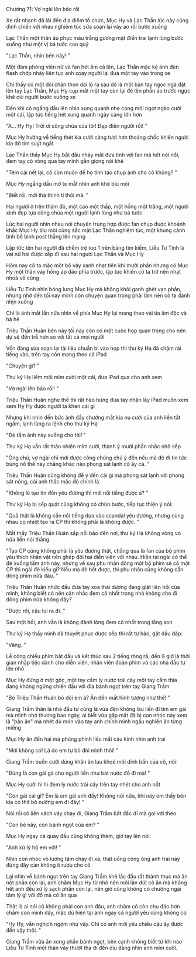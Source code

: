 




Chương 71: Vợ ngài lên báo rồi

Xe rất nhanh đã lái đến địa điểm tổ chức, Mục Hy và Lạc Thần lúc này cũng đình chiến với nhau nghiêm túc sửa soạn lại váy áo rồi bước xuống

Lạc Thần một thân âu phục màu trắng gương mặt điển trai lạnh lùng bước xuống như một vị bá tước cao quý

"Lạc Thần, nhìn bên này! "

Một đám phóng viên nữ và fan hét ầm cả lên, Lạc Thần mặc kệ ánh đèn flash chớp nháy liên tục anh xoay người lại đưa một tay vào trong xe

Chỉ thấy có một đôi chân thon dài lộ ra sau đó là một bàn tay ngọc ngà đặt lên tay Lạc Thần, Mục Hy cụp mắt một tay còn lại đè lên phần áo trước ngực khẽ cúi người bước xuống xe

Đến khi cô ngẩng đầu lên nhìn xung quanh nhẹ cong môi ngọt ngào cười một cái, lập tức tiếng hét xung quanh ngày càng lớn hơn

"A... Hy Hy! Trời ơi công chúa của tôi! Đẹp điên người rồi! "

Mục Hy hướng về tiếng thét kia cười càng tươi hơn thoáng chốc khiến người kia đỡ tim suýt ngất

Lạc Thần thấy Mục Hy bắt đầu nháy mắt đưa tình với fan mà hết nói nổi, đem tay cô vòng qua tay mình gằn giọng nói khẽ

"Tém cái nết lại, cô còn muốn để họ tỉnh táo chụp ảnh cho cô không? "

Mục Hy ngẩng đầu mở to mắt nhìn anh khẽ bĩu môi

"Biết rồi, mới thả thính tí thôi mà. "


Hai người ở trên thảm đỏ, một cao một thấp, một hồng một trắng, một người xinh đẹp tựa công chúa một người lạnh lùng như bá tước

Lúc hai người nhìn nhau nói chuyện trùng hợp được fan chụp được khoảnh khắc Mục Hy bĩu môi cùng sắc mặt Lạc Thần nghiêm túc, một khung cảnh tình bể bình post thẳng lên mạng

Lập tức tên hai người đã chễm trệ top 1 trên bảng tìm kiếm, Liễu Tư Tình là vai nữ hai được xếp đi sau hai người Lạc Thần và Mục Hy

Hôm nay cô ta mặc một bộ váy xanh nhạt tiên khí mười phần nhưng có Mục Hy một thân váy hồng áp đảo phía trước, lập tức khiến cô ta trở nên nhạt nhoà vô cùng

Liễu Tư Tình nhìn bóng lưng Mục Hy mà không khỏi ganh ghét vạn phần, nhưng nhớ đến tối nay mình còn chuyện quan trọng phải làm nên cô ta đành nhịn xuống

Chỉ là ánh mắt lần nữa nhìn về phía Mục Hy lại mang theo vài tia âm độc và hả hê

Triệu Thần Huân bên này tối nay còn có một cuộc họp quan trọng cho nên dự sẽ đến trễ hơn so với tất cả mọi người

Vốn đang sửa soạn lại tài liệu chuẩn bị vào họp thì thư ký Hạ đã chậm rãi tiếng vào, trên tay còn mang theo cả iPad

"Chuyện gì? "

Thư ký Hạ liếm môi mỉm cười một cái, đưa iPad qua cho anh xem

"Vợ ngài lên báo rồi! "

Triệu Thần Huân nghe thế thì rất hào hứng đưa tay nhận lấy iPad muốn xem xem Hy Hy được người ta khen cái gì

Nhưng khi nhìn đến bức ảnh đầy chướng mắt kia nụ cười của anh liền tắt ngấm, lạnh lùng ra lệnh cho thư ký Hạ

"Đè tấm ảnh này xuống cho tôi! "

Thư ký Hạ vẫn rất thản nhiên mỉm cười, thành ý mười phần nhắc nhở sếp

"Ông chủ, vợ ngài chỉ mới được công chúng chú ý đến nếu mà đè đi tin tức bùng nổ thế này chẳng khác nào phong sát lạnh cô ấy cả. "

Triệu Thần Huân cũng không để ý đến cái gì mà phong sát lạnh với phong sát nóng, cái anh thắc mắc đó chính là


"Không lẽ tạo tin đồn yêu đương thì mới nổi tiếng được à? "

Thư ký Hạ bị sếp quát cũng không có chùn bước, tiếp tục thiện ý nói:

"Quả thật là không cần nổi tiếng dựa vào scandal yêu đương, nhưng cùng nhau cọ nhiệt tạo ra CP thì không phải là không được. "

Mắt thấy Triệu Thần Huân sắp nổi bảo đến nơi, thư ký Hạ không vòng vo nữa liền nói thẳng

"Tạo CP cũng không phải là yêu đương thật, chẳng qua là fan của bộ phim yêu thích nhân vật nên ghép đôi hai diễn viên với nhau. Hiện tại ngài có thể đè xuống tấm ảnh này, nhưng về sau phu nhân đóng một bộ phim sẽ có một CP thì ngài đè kiểu gì? Nếu mà đè hết được, thì phu nhân cũng không cần đóng phim nữa đâu. "

Triệu Thần Huân nhức đầu đưa tay xoa thái dương đang giật liên hồi của mình, không biết có nên cân nhắc đem cô nhốt trong nhà không cho đi đóng phim nữa không đây?

"Được rồi, cậu lui ra đi. "

Sau một hồi, anh vẫn là không đành lòng đem cô nhốt trong lồng son

Thư ký Hạ thấy mình đã thuyết phục được sếp thì rất tự hào, gật đầu đáp:

"Vâng. "

Lễ công chiếu phim bắt đầu và kết thúc sau 2 tiếng ròng rã, đến 9 giờ là thời gian nhập tiệc dành cho diễn viên, nhân viên đoàn phim và các nhà đầu tư lớn nhỏ

Mục Hy đứng ở một góc, một tay cầm ly nước trái cây một tay cầm thìa đang không ngừng chiến đấu với đĩa bánh ngọt trên tay Giang Trầm

"Bộ Triệu Thần Huân bỏ đói em à? Ăn đến mất hình tượng như thế! "

Giang Trầm thân là nhà đầu tư cũng là vừa đến không lâu liền đi tìm em gái mà mình nhớ thương bao ngày, ai biết vừa gặp mặt đã bị con nhóc này xem là "bàn ăn" mà nhét đủ món vào tay anh chính mình ngấu nghiến ăn từng miếng

Mục Hy ăn đến hai má phúng phính liếc mắt cáu kỉnh nhìn anh trai

"Mới không có! Là do em tự bỏ đói mình thôi! "

Giang Trầm buồn cười dùng khăn ăn lau khoé môi dính bẩn của cô, nói:


"Đúng là con gái gả cho người liền như bát nước đổ đi mà! "

Mục Hy cười hì hì đem ly nước trái cây trên tay nhét cho anh nốt

"Con gái cái gì? Em là em gái anh đấy! Không nói nữa, khi nãy em thấy bên kia có thịt bò nướng em đi đây! "

Nói rồi cô liền xách váy chạy đi, Giang Trầm bất đắc dĩ mà gọi với theo

"Con bé này, còn bánh ngọt của em? "

Mục Hy ngay cả quay đầu cũng không thèm, giơ tay lên nói:

"Anh xử lý hộ em với! "

Nhìn con nhóc vô lương tâm chạy đi xa, thật uổng công ông anh trai này đứng đây cản không ít rượu cho cô

Lại nhìn về bánh ngọt trên tay Giang Trầm khẽ lắc đầu rất thành thục mà ăn nốt phần còn lại, anh chăm Mục Hy từ nhỏ nên mỗi lần đút cô ăn mà không hết anh đều xử lý sạch phần còn lại, nên giờ cũng không có chướng ngại tâm lý gì với đồ mà cô ăn qua

Thật là ai nói cô không phải con anh đâu, anh chăm cô còn chu đáo hơn chăm con mình đấy, mặc dù hiện tại anh ngay cả người yêu cũng không có

"Hy Hy, vẫn nghịch ngợm như vậy. Chỉ có anh mới yêu chiều cậu ấy được đến vậy thôi. "

Giang Trầm vừa ăn xong phần bánh ngọt, bên cạnh không biết từ khi nào Liễu Tư Tình một thân váy thướt tha đi đến dịu dàng nhìn anh mỉm cười.




